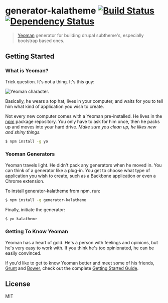 # generator-kalatheme [![Build Status](https://travis-ci.org/kalamuna/generator-kalatheme.svg)](https://travis-ci.org/kalamuna/generator-kalatheme) [![Dependency Status](https://gemnasium.com/kalamuna/generator-kalatheme.svg)](https://gemnasium.com/kalamuna/generator-kalatheme)

> [Yeoman](http://yeoman.io) generator for building drupal subtheme's, especially bootstrap based ones.

## Getting Started


### What is Yeoman?

Trick question. It's not a thing. It's this guy:

![Yeoman character.](http://i.imgur.com/JHaAlBJ.png)

Basically, he wears a top hat, lives in your computer, and waits for you to tell him what kind of application you wish to create.

Not every new computer comes with a Yeoman pre-installed. He lives in the [npm](https://npmjs.org) package repository. You only have to ask for him once, then he packs up and moves into your hard drive. *Make sure you clean up, he likes new and shiny things.*

```bash
$ npm install -g yo
```

### Yeoman Generators

Yeoman travels light. He didn't pack any generators when he moved in. You can think of a generator like a plug-in. You get to choose what type of application you wish to create, such as a Backbone application or even a Chrome extension.

To install generator-kalatheme from npm, run:

```bash
$ npm install -g generator-kalatheme
```

Finally, initiate the generator:

```bash
$ yo kalatheme
```

### Getting To Know Yeoman

Yeoman has a heart of gold. He's a person with feelings and opinions, but he's very easy to work with. If you think he's too opinionated, he can be easily convinced.

If you'd like to get to know Yeoman better and meet some of his friends, [Grunt](http://gruntjs.com) and [Bower](http://bower.io), check out the complete [Getting Started Guide](https://github.com/yeoman/yeoman/wiki/Getting-Started).


## License

MIT
